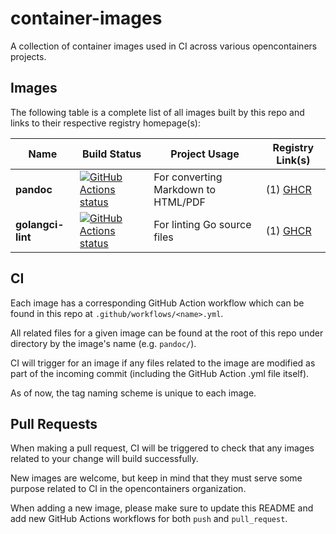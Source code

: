 # container-images

A collection of container images used in CI across various
opencontainers projects.

## Images

The following table is a complete list of all images built by this repo and
links to their respective registry homepage(s):

| Name | Build Status | Project Usage | Registry Link(s) |
| ---- | ------------ | ----- | ---- |
| **pandoc** | [![GitHub Actions status](https://github.com/opencontainers/container-images/workflows/pandoc/badge.svg)](https://github.com/opencontainers/container-images/actions?query=workflow%3Apandoc) | For converting Markdown to HTML/PDF | (1) [GHCR](https://github.com/orgs/opencontainers/packages/container/package/pandoc) |
| **golangci-lint** | [![GitHub Actions status](https://github.com/opencontainers/container-images/workflows/golangci-lint/badge.svg)](https://github.com/opencontainers/container-images/actions?query=workflow%3Agolangci-lint) | For linting Go source files | (1) [GHCR](https://github.com/orgs/opencontainers/packages/container/package/golangci-lint) |

## CI

Each image has a corresponding GitHub Action workflow which can be
found in this repo at `.github/workflows/<name>.yml`.

All related files for a given image can be found at the
root of this repo under directory by the image's name (e.g. `pandoc/`).

CI will trigger for an image if any files related to the image are modified
as part of the incoming commit (including the GitHub Action .yml file itself).

As of now, the tag naming scheme is unique to each image.

## Pull Requests

When making a pull request, CI will be triggered to check that any images
related to your change will build successfully.

New images are welcome, but keep in mind that they must serve some purpose
related to CI in the opencontainers organization.

When adding a new image, please make sure to update this README and add
new GitHub Actions workflows for both `push` and `pull_request`.

